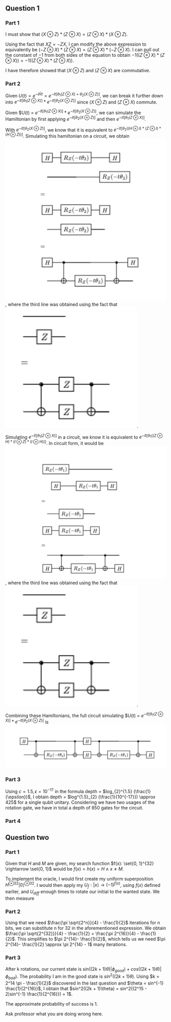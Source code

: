## Question 1

### Part 1
I must show that $(X \otimes Z) * (Z \otimes X) = (Z \otimes X) * (X \otimes Z)$.

Using the fact that $XZ = -ZX$, I can modify the above expression to equivalently 
be $(-Z \otimes X) * (Z \otimes X) = (Z \otimes X) * (-Z \otimes X)$. I can pull out the 
constant of $-1$ from both sides of the equation to obtain
$-1((Z \otimes X) * (Z \otimes X)) = -1((Z \otimes X) * (Z \otimes X))$.

I have therefore showed that $(X \otimes Z)$ and $(Z \otimes X)$ are commutative.

### Part 2

Given $U(t) = e^{-i\hat{H}t} = e^{-it[{\theta}_1 (Z \otimes X) + {\theta}_2 (X \otimes Z)]}$, we can break it further
down into $e^{-it[{\theta}_1 (Z \otimes X)]} *  e^{-it[{\theta}_2 (X \otimes Z)]}$ since $(X \otimes Z)$ and $(Z \otimes X)$ commute.

Given $U(t) = $e^{-it[{\theta}_1 (Z \otimes X)]} *  e^{-it[{\theta}_2 (X \otimes Z)]}$, we can simulate the 
Hamiltonian by first applying $e^{-it[{\theta}_2 (X \otimes Z)]}$  and then $e^{-it[{\theta}_1 (Z \otimes X)]}$.

With $e^{-it[{\theta}_2 (X \otimes Z)]}$, we know that it is equivalent to
$e^{-it[{\theta}_2 ((H \otimes I) * (Z \otimes I) * (H \otimes Z))]}$. Simulating this hamiltonian on 
a circuit, we obtain 
![Second Hamiltonian](second_hamiltonian.jpeg), where 
the third line was obtained using the fact that ![Z gate simplification](z_gate.jpeg).

Simulating $e^{-it[{\theta}_1 (Z \otimes X)]}$ in a circuit, we know it 
is equivalent to $e^{-it[{\theta}_1 ((Z \otimes H) * (I \otimes Z) * (I \otimes H))]}$. In circuit form, it 
would be ![First Hamiltonian](first_hamiltonian.jpeg), where
the third line was obtained using the fact that ![Z gate simplification](z_gate.jpeg).

Combining these Hamiltonians, the full circuit simulating
$U(t) = $e^{-it[{\theta}_1 (Z \otimes X)]} *  e^{-it[{\theta}_2 (X \otimes Z)]}$
is ![Full circuit](full_circuit.jpeg)


### Part 3
Using $c = 1.5, \epsilon = 10^{-17}$ in the formula depth = $log_{2}^{1.5} (\frac{1}{\epsilon})$, I obtain 
depth = $log^{1.5}_{2} (\frac{1}{10^{-17}}) \approx 425$ for a single qubit unitary. Considering we 
have two usages of the rotation gate, we have in total a depth of 850 gates for the circuit.


### Part 4

## Question two

### Part 1

Given that $H$ and $M$ are given, my search function $f(x): \set{0, 1}^{32} \rightarrow \set{0, 1}$ would 
be $f(x) = h(x) = H \land x \neq M$.

To implement the oracle, I would first create my uniform superposition $H^{\otimes 32} |0\rangle^{\otimes 32}$. I would
then apply my $U_{\bar{f}}: |x\rangle \rightarrow (-1)^{f(x)}$, using $f(x)$ defined earlier, and $U_{diff}$ enough 
times to rotate our initial to the wanted state. We then measure 


### Part 2
Using that we need $\frac{\pi \sqrt{2^n}}{4} - \frac{1}{2}$ iterations for n bits, we can 
substitute n for 32 in the aforementioned expression. We obtain $\frac{\pi \sqrt{2^{32}}}{4} - \frac{1}{2} = \frac{\pi 2^{16}}{4} - \frac{1}{2}$. 
This simplifies to $\pi 2^{14}- \frac{1}{2}$, which tells us we need $\pi 2^{14}- \frac{1}{2} \approx \pi 2^{14} - 1$ many iterations.


### Part 3

After k rotations, our current state is $sin((2k + 1)\theta) |\phi_{good}\rangle + cos((2k + 1)\theta) |\phi_{bad}\rangle$.
The probability I am in the good state is $sin^2((2k + 1)\theta)$. Using $k = 2^14 \pi - \frac{1}{2}$ discovered in the 
last question and $\theta = sin^{-1} \frac{1}{2^{16}}$, I obtain that $sin^2((2k + 1)\theta) = sin^2((2^15 - 2)sin^{-1} \frac{1}{2^{16}}) = 1$.

The approximate probability of success is 1.

Ask professor what you are doing wrong here.


